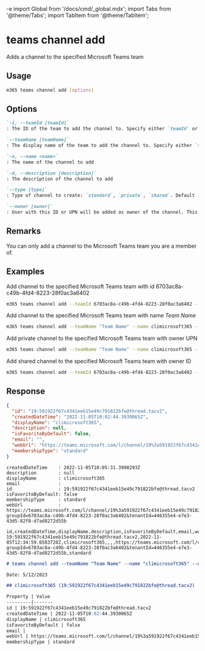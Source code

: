 -e <!-- DISCLAIMER: All secrets, passwords, and sensitive values in this document are examples only and not real credentials. -->
import Global from '/docs/cmd/_global.mdx';
import Tabs from '@theme/Tabs';
import TabItem from '@theme/TabItem';

# teams channel add

Adds a channel to the specified Microsoft Teams team

## Usage

```sh
m365 teams channel add [options]
```

## Options

```md definition-list
`-i, --teamId [teamId]`
: The ID of the team to add the channel to. Specify either `teamId` or `teamName` but not both

`--teamName [teamName]`
: The display name of the team to add the channel to. Specify either `teamId` or `teamName` but not both

`-n, --name <name>`
: The name of the channel to add

`-d, --description [description]`
: The description of the channel to add

`--type [type]`
: Type of channel to create: `standard`, `private`, `shared`. Default `standard`.

`--owner [owner]`
: User with this ID or UPN will be added as owner of the channel. This option is required when type is `private` or `shared`.
```

<Global />

## Remarks

You can only add a channel to the Microsoft Teams team you are a member of.

## Examples

Add channel to the specified Microsoft Teams team with id 6703ac8a-c49b-4fd4-8223-28f0ac3a6402

```sh
m365 teams channel add --teamId 6703ac8a-c49b-4fd4-8223-28f0ac3a6402 --name climicrosoft365 --description development
```

Add channel to the specified Microsoft Teams team with name _Team Name_

```sh
m365 teams channel add --teamName "Team Name" --name climicrosoft365 --description development
```

Add private channel to the specified Microsoft Teams team with owner UPN

```sh
m365 teams channel add --teamName "Team Name" --name climicrosoft365 --type private --owner john.doe@contoso.com
```

Add shared channel to the specified Microsoft Teams team with owner ID

```sh
m365 teams channel add --teamId 6703ac8a-c49b-4fd4-8223-28f0ac3a6402 --name climicrosoft365 --type shared --owner cc693a7d-4833-4911-a89a-f0fe6e49bf69
```

## Response

<Tabs>
  <TabItem value="JSON">

  ```json
  {
    "id": "19:591922f67c4341eeb15e49c791822bfe@thread.tacv2",
    "createdDateTime": "2022-11-05T10:02:44.3930065Z",
    "displayName": "climicrosoft365",
    "description": null,
    "isFavoriteByDefault": false,
    "email": "",
    "webUrl": "https://teams.microsoft.com/l/channel/19%3a591922f67c4341eeb15e49c791822bfe%40thread.tacv2/climicrosoft365?groupId=6703ac8a-c49b-4fd4-8223-28f0ac3a6402&tenantId=446355e4-e7e3-43d5-82f8-d7ad8272d55b",
    "membershipType": "standard"
  }
  ```

  </TabItem>
  <TabItem value="Text">

  ```text
  createdDateTime    : 2022-11-05T10:05:31.3998293Z
  description        : null
  displayName        : climicrosoft365
  email              :
  id                 : 19:591922f67c4341eeb15e49c791822bfe@thread.tacv2
  isFavoriteByDefault: false
  membershipType     : standard
  webUrl             : https://teams.microsoft.com/l/channel/19%3a591922f67c4341eeb15e49c791822bfe%40thread.tacv2/climicrosoft365?groupId=6703ac8a-c49b-4fd4-8223-28f0ac3a6402&tenantId=446355e4-e7e3-43d5-82f8-d7ad8272d55b
  ```

  </TabItem>
  <TabItem value="CSV">

  ```csv
  id,createdDateTime,displayName,description,isFavoriteByDefault,email,webUrl,membershipType
  19:591922f67c4341eeb15e49c791822bfe@thread.tacv2,2022-11-05T12:34:59.6583728Z,climicrosoft365,,,,https://teams.microsoft.com/l/channel/19%3a591922f67c4341eeb15e49c791822bfe%40thread.tacv2/climicrosoft365?groupId=6703ac8a-c49b-4fd4-8223-28f0ac3a6402&tenantId=446355e4-e7e3-43d5-82f8-d7ad8272d55b,standard
  ```

  </TabItem>
  <TabItem value="Markdown">

  ```md
  # teams channel add --teamName "Team Name" --name "climicrosoft365" --description "development"

  Date: 5/12/2023

  ## climicrosoft365 (19:591922f67c4341eeb15e49c791822bfe@thread.tacv2)

  Property | Value
  ---------|-------
  id | 19:591922f67c4341eeb15e49c791822bfe@thread.tacv2
  createdDateTime | 2022-11-05T10:02:44.3930065Z
  displayName | climicrosoft365
  isFavoriteByDefault | false
  email |
  webUrl | https://teams.microsoft.com/l/channel/19%3a591922f67c4341eeb15e49c791822bfe%40thread.tacv2/climicrosoft365?groupId=6703ac8a-c49b-4fd4-8223-28f0ac3a6402&tenantId=446355e4-e7e3-43d5-82f8-d7ad8272d55b
  membershipType | standard
  ```

  </TabItem>
</Tabs>
